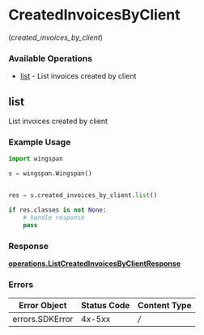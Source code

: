# CreatedInvoicesByClient
(*created_invoices_by_client*)

### Available Operations

* [list](#list) - List invoices created by client

## list

List invoices created by client

### Example Usage

```python
import wingspan

s = wingspan.Wingspan()


res = s.created_invoices_by_client.list()

if res.classes is not None:
    # handle response
    pass

```


### Response

**[operations.ListCreatedInvoicesByClientResponse](../../models/operations/listcreatedinvoicesbyclientresponse.md)**
### Errors

| Error Object    | Status Code     | Content Type    |
| --------------- | --------------- | --------------- |
| errors.SDKError | 4x-5xx          | */*             |
